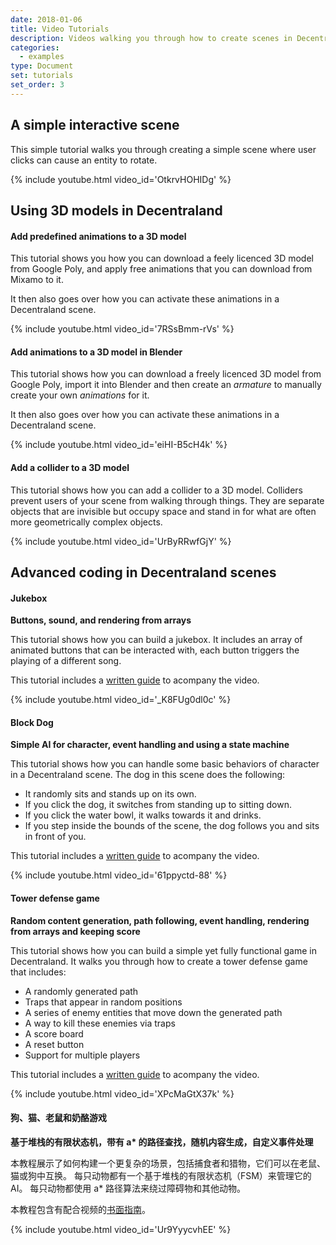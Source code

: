 ```yaml
---
date: 2018-01-06
title: Video Tutorials
description: Videos walking you through how to create scenes in Decentraland.
categories:
  - examples
type: Document
set: tutorials
set_order: 3
---
```


## A simple interactive scene

This simple tutorial walks you through creating a simple scene where user clicks can cause an entity to rotate.

{%  include youtube.html video_id='OtkrvHOHIDg'  %}

## Using 3D models in Decentraland

#### Add predefined animations to a 3D model

This tutorial shows you how you can download a feely licenced 3D model from Google Poly, and apply free animations that you can download from Mixamo to it.

It then also goes over how you can activate these animations in a Decentraland scene.

{%  include youtube.html video_id='7RSsBmm-rVs'  %}

#### Add animations to a 3D model in Blender

This tutorial shows how you can download a freely licenced 3D model from Google Poly, import it into Blender and then create an _armature_ to manually create your own _animations_ for it.

It then also goes over how you can activate these animations in a Decentraland scene.

{%  include youtube.html video_id='eiHI-B5cH4k'  %}

#### Add a collider to a 3D model

This tutorial shows how you can add a collider to a 3D model. Colliders prevent users of your scene from walking through things. They are separate objects that are invisible but occupy space and stand in for what are often more geometrically complex objects.

{%  include youtube.html video_id='UrByRRwfGjY'  %}

## Advanced coding in Decentraland scenes

#### Jukebox

**Buttons, sound, and rendering from arrays**

This tutorial shows how you can build a jukebox. It includes an array of animated buttons that can be interacted with, each button triggers the playing of a different song.

This tutorial includes a [written guide](https://steemit.com/tutorial/@hardlydifficult/decentraland-tutorial-creating-a-music-jukebox) to acompany the video.

{%  include youtube.html video_id='_K8FUg0dl0c'  %}

#### Block Dog

**Simple AI for character, event handling and using a state machine**

This tutorial shows how you can handle some basic behaviors of character in a Decentraland scene. The dog in this scene does the following:

- It randomly sits and stands up on its own.
- If you click the dog, it switches from standing up to sitting down.
- If you click the water bowl, it walks towards it and drinks.
- If you step inside the bounds of the scene, the dog follows you and sits in front of you.

This tutorial includes a [written guide](https://steemit.com/tutorial/@hardlydifficult/decentraland-tutorial-basic-ai-with-block-dog) to acompany the video.

{%  include youtube.html video_id='61ppyctd-88'  %}

#### Tower defense game

**Random content generation, path following, event handling, rendering from arrays and keeping score**

This tutorial shows how you can build a simple yet fully functional game in Decentraland. It walks you through how to create a tower defense game that includes:

- A randomly generated path
- Traps that appear in random positions
- A series of enemy entities that move down the generated path
- A way to kill these enemies via traps
- A score board
- A reset button
- Support for multiple players

This tutorial includes a [written guide](https://steemit.com/tutorial/@hardlydifficult/decentraland-tutorial-a-simple-tower-defense-game) to acompany the video.

{%  include youtube.html video_id='XPcMaGtX37k'  %}

#### 狗、猫、老鼠和奶酪游戏

**基于堆栈的有限状态机，带有 a\* 的路径查找，随机内容生成，自定义事件处理**

本教程展示了如何构建一个更复杂的场景，包括捕食者和猎物，它们可以在老鼠、猫或狗中互换。 每只动物都有一个基于堆栈的有限状态机（FSM）来管理它的 AI。 每只动物都使用 a\* 路径算法来绕过障碍物和其他动物。

本教程包含有配合视频的[书面指南](https://steemit.com/tutorial/@hardlydifficult/decentraland-tutorial-dog-cat-mouse-cheese-using-a-fsm)。

{%  include youtube.html video_id='Ur9YyycvhEE'  %}